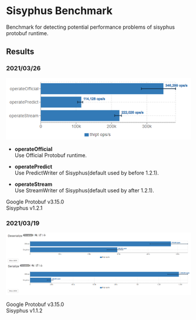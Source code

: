 # Sisyphus Benchmark
Benchmark for detecting potential performance problems of sisyphus protobuf runtime.

## Results

### 2021/03/26
![Benchmark 1.2.1](results/benchmark-1.2.1.png)

- **operateOfficial**  
  Use Official Protobuf runtime.

- **operatePredict**  
  Use PredictWriter of Sisyphus(default used by before 1.2.1).

- **operateStream**  
  Use StreamWriter of Sisyphus(default used by after 1.2.1).

Google Protobuf v3.15.0  
Sisyphus v1.2.1

### 2021/03/19
![Benchmark 1.1.2](results/benchmark-1.1.2.png)

Google Protobuf v3.15.0  
Sisyphus v1.1.2